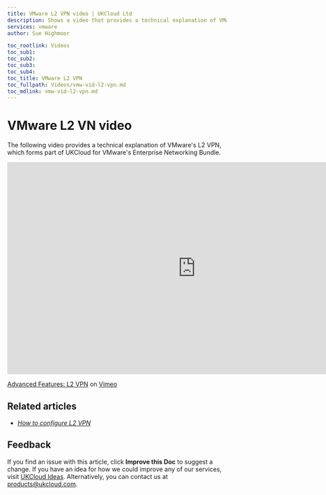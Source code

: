 ```yaml
---
title: VMware L2 VPN video | UKCloud Ltd
description: Shows a video that provides a technical explanation of VMware's L2 VPN
services: vmware
author: Sue Highmoor

toc_rootlink: Videos
toc_sub1: 
toc_sub2:
toc_sub3:
toc_sub4:
toc_title: VMware L2 VPN
toc_fullpath: Videos/vmw-vid-l2-vpn.md
toc_mdlink: vmw-vid-l2-vpn.md
---
```


# VMware L2 VN video

The following video provides a technical explanation of VMware's L2 VPN, which forms part of UKCloud for VMware's Enterprise Networking Bundle.

<iframe src="https://player.vimeo.com/video/323161271" width="864" height="486" frameborder="0" webkitallowfullscreen mozallowfullscreen allowfullscreen></iframe>

[Advanced Features: L2 VPN](https://vimeo.com/323161271) on [Vimeo](https://vimeo.com/ukcloud)

## Related articles

- [*How to configure L2 VPN*](vmw-how-configure-l2-vpn.md)

## Feedback

If you find an issue with this article, click **Improve this Doc** to suggest a change. If you have an idea for how we could improve any of our services, visit [UKCloud Ideas](https://ideas.ukcloud.com). Alternatively, you can contact us at <products@ukcloud.com>.
